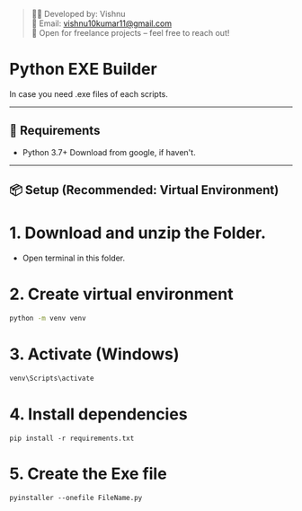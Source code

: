 > 👨‍💻 Developed by: Vishnu  
> 📧 Email: vishnu10kumar11@gmail.com  
> 💼 Open for freelance projects – feel free to reach out!


# Python EXE Builder

In case you need .exe files of each scripts.

---

## 🧰 Requirements

- Python 3.7+
Download from google, if haven't.

---

## 📦 Setup (Recommended: Virtual Environment)

# 1. Download and unzip the Folder.

- Open terminal in this folder.

# 2. Create virtual environment
```bash
python -m venv venv
```

# 3. Activate (Windows)
```bash
venv\Scripts\activate
```

# 4. Install dependencies 
```
pip install -r requirements.txt
```

# 5. Create the Exe file
```
pyinstaller --onefile FileName.py
```




